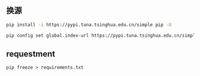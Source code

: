<!--
 * @Description: 
 * @Version: 1.0
 * @Author: DaLao
 * @Email: dalao_li@163.com
 * @Date: 2021-08-19 23:44:15
 * @LastEditors: DaLao
 * @LastEditTime: 2022-01-14 01:44:40
-->

## 换源

```sh
pip install -i https://pypi.tuna.tsinghua.edu.cn/simple pip -U

pip config set global.index-url https://pypi.tuna.tsinghua.edu.cn/simple
```

## requestment

`pip freeze > requirements.txt`